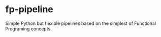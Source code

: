 # fp-pipeline
Simple Python but flexible pipelines based on the simplest of Functional Programing concepts.
